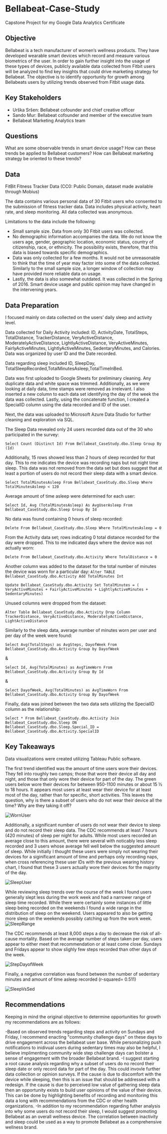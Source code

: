 # Bellabeat-Case-Study
Capstone Project for my Google Data Analytics Certificate

## Objective
Bellabeat is a tech manufacturer of women’s wellness products. They have developed  wearable smart devices which record and measure various biometrics of the user. In order to gain further insight into the usage of these types of devices, publicly available data collected from Fitbit users will be analyzed to find key insights that could drive marketing strategy for Bellabeat. The objective is to identify opportunity for growth among Bellabeats users by utilizing trends observed from Fitbit usage data. 

## Key Stakeholders
- Urška Sršen: Bellabeat cofounder and chief creative officer
- Sando Mur: Bellabeat cofounder and member of the executive team
- Bellabeat Marketing Analytics team

## Questions
What are some observable trends in smart device usage? 
How can these trends be applied to Bellabeat customers?
How can Bellabeat marketing strategy be oriented to these trends? 

## Data
FitBit Fitness Tracker Data (CC0: Public Domain, dataset made available through Mobius)

The data contains various personal data of 30 Fitbit users who consented to the submission of fitness tracker data. Data includes physical activity, heart rate, and sleep monitoring. All data collected was anonymous. 

Limitations to the data include the following:
- Small sample size. Data from only 30 Fitbit users was collected.
- No demographic information accompanies the data. We do not know the users age, gender, geographic location, economic status, country of citizenship, race, or ethnicity. The possibility exists, therefore, that this data is biased towards specific demographics. 
- Data was only collected for a few months. It would not be unreasonable to think that the time of year may factor into some of the data collected. Similarly to the small sample size, a longer window of collection may have provided more reliable data on usage. 
- Lastly, the data is also somewhat outdated. It was collected in the Spring of 2016. Smart device usage and public opinion may have changed in the intervening years. 

## Data Preparation
I focused mainly on data collected on the users’ daily sleep and activity level. 

Data collected for Daily Activity included: ID, ActivityDate, TotalSteps, TotalDistance, TrackerDistance, VeryActiveDistance, ModeratelyActiveDistance, LightlyActiveDistance, VeryActiveMinutes, FairlyActiveMinutes, LightlyActiveMinutes, SedentaryMinutes, and Calories. Data was organized by user ID and the Date recorded. 

Data regarding sleep included ID, SleepDay, TotalSleepRecorded,TotalMinutesAsleep,TotalTimeInBed.

Data was first uploaded to Google Sheets for preliminary cleaning. Any duplicate data and white space was trimmed. Additionally, as we were looking at daily data, time stamps were removed as irrelevant. I also inserted a new column to each data set identifying the day of the week the data was collected. Lastly, using the concatenate function, I created a SpecialID column using the data recorded and ID of the user. 

Next, the data was uploaded to Microsoft Azure Data Studio for further cleaning and exploration via SQL. 

The Sleep Data revealed only 24 users recorded data out of the 30 who participated in the survey:

` Select Count (Distinct Id)
From Bellabeat_CaseStudy.dbo.Sleep
Group By (Id) `

Additionally, 15 rows showed less than 2 hours of sleep recorded for that day. This to me indicates the device was recording naps but not night time sleep. This data was not removed from the data set but does suggest that at least a portion of users do not record their sleep data with a smart device. 

`Select TotalMinutesAsleep
From Bellabeat_CaseStudy.dbo.Sleep
Where TotalMinutesAsleep < 120`


Average amount of time asleep were determined for each user:

`Select Id, Avg (TotalMinutesAsleep) As AvgUserAsleep
From Bellabeat_CaseStudy.dbo.Sleep
Group By Id`

No data was found containing 0 hours of sleep recorded: 

`Delete From Bellabeat_CaseStudy.dbo.Sleep
Where TotalMinutesAsleep = 0`

From the Activity data set; rows indicating 0 total distance recorded for the day were dropped. This to me indicated days where the device was not actually worn: 
 
`Delete From Bellabeat_CaseStudy.dbo.Activity
Where TotalDistance = 0`

Another column was added to the dataset for the total number of minutes the device was worn for a particular day: 
`Alter TABLE Bellabeat_CaseStudy.dbo.Activity
Add TotalMinutes Int`
 
`Update Bellabeat_CaseStudy.dbo.Activity
Set TotalMinutes = ( VeryActiveMinutes + FairlyActiveMinutes + LightlyActiveMinutes + SedentaryMinutes)`

 Unused columns were dropped from the dataset:

`Alter Table Bellabeat_CaseStudy.dbo.Activity
Drop Column TrackerDistance, VeryActiveDistance, ModeratelyActiveDistance, LightActiveDistance`
 
Similarly to the sleep data, average number of minutes worn per user and per day of the week were found: 
 
`Select Avg(TotalSteps) as AvgSteps, DayofWeek
From Bellabeat_CaseStudy.dbo.Activity
Group by DayofWeek`

&

`Select Id, Avg(TotalMinutes) as AvgTimeWorn
From Bellabeat_CaseStudy.dbo.Activity
Group By Id`

&

`Select DayofWeek, Avg(TotalMinutes) as AvgTimeWorn
From Bellabeat_CaseStudy.dbo.Activity
Group By DayofWeek`

Finally, data was joined between the two data sets utilizing the SpecialID column as the relationship: 

`Select *
From Bellabeat_CaseStudy.dbo.Activity
Join Bellabeat_CaseStudy.dbo.Sleep ON Bellabeat_CaseStudy.dbo.Sleep.Special_ID = Bellabeat_CaseStudy.dbo.Activity.SpecialID`

## Key Takeaways

Data visualizations were created utilizing Tableau Public software. 

The first trend identified was the amount of time users wore their devices. They fell into roughly two camps; those that wore their device all day and night, and those that only wore their device for part of the day. The green users below wore their devices for between 950-1100 minutes or about 15 ½ to 18 hours. It appears most users at least wear their device for at least most of the day, rather than for specific, short activities. This leaves the question, why is there a subset of users who do not wear their device all the time? Why are they taking it off? 

![WornUser](https://user-images.githubusercontent.com/99687584/153956924-49260abf-4efb-41c0-978f-680e9020b951.png)

Additionally, a significant number of users do not wear their device to sleep and do not record their sleep data. The CDC recommends at least 7 hours (420 minutes) of sleep per night for adults. While most users recorded an average close to this amount, there were several with noticably less sleep recorded and 3 users whose average fell well below the suggested amount of sleep. While initially I thought these users were simply not wearing their devices for a siginificant amount of time and perhaps only recording naps, when cross referencing these user IDs with the previous wearing history chart, I found that these 3 users actually wore their devices for the majority of the day. 

![SleepUser](https://user-images.githubusercontent.com/99687584/153958287-a8c7d550-806e-4eed-804b-14cd7f848277.png)

While reviewing sleep trends over the course of the week I found users generally slept less during the work week and had a narrower range of sleep time recorded. While there were certainly some instances of little sleep being recorded on the weekends I found a wide range in the distribution of sleep on the weekend. Users appeared to also be getting more sleep on the weekends possibly catching up from the work week. 
![SleepRange](https://user-images.githubusercontent.com/99687584/153961582-edf9ce61-85ae-410e-807c-e6395ea9747e.png)

The CDC recommends at least 8,000 steps a day to decrease the risk of all-cause mortality. Based on the average number of steps taken per day, users appear to either meet that recommendation or at least come close. Sundays and Fridays appear to show slighly few steps recorded than other days of the week. 

![StepDayofWeek](https://user-images.githubusercontent.com/99687584/153963127-6d22244a-b0e6-40ef-a653-d1d008d408e8.png)

Finally, a negative correlation was found between the number of sedentary minutes and amount of time asleep recorded (r-squared= 0.511)

![SleepVsSed](https://user-images.githubusercontent.com/99687584/153963834-68d67674-674f-45b3-b68a-1d5c2de18ee8.png)

## Recommendations

Keeping in mind the original objective to determine opportunities for growth my recommendations are as follows:

-Based on observed trends regarding steps and activity on Sundays and Friday, I recommend enacting "community challenge days" on these days to drive engagement across the bellabeat user base. While personalizing push notifications to inidivual users during sedentary times may also be helpful, I believe implimenting community wide step challenge days can bolster a sense of engagement with the broader Bellabeat brand. 
-I suggest starting a root cause analysis regarding why a subset of users do no record their sleep date or only record data for part of the day. This could invovle further data collection or opinion surveys. If the cause is due to discomfort with the device while sleeping, then this is an issue that should be addressed with a redesign. If the cause is due to perceived low value of gathering sleep data then an opportunity exists to build user opinions of the value of their device. This can be done by highlighting benefits of recording and monitoring this data a long with recommendations from the CDC or other health organizations. 
-In addition to my recommendation regarding futher analysis into why some users do not record their sleep, I would suggest promoting Bellabeat as an overall wellness device. The correlation between inactivity and sleep could be used as a way to promote Bellabeat as a comprehensive wellness brand. 
